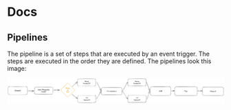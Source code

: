 # Docs

## Pipelines
The pipeline is a set of steps that are executed by an event trigger. The steps are executed in the order they are defined. The pipelines look this image:

![Pipeline](media_request_pipeline.png)